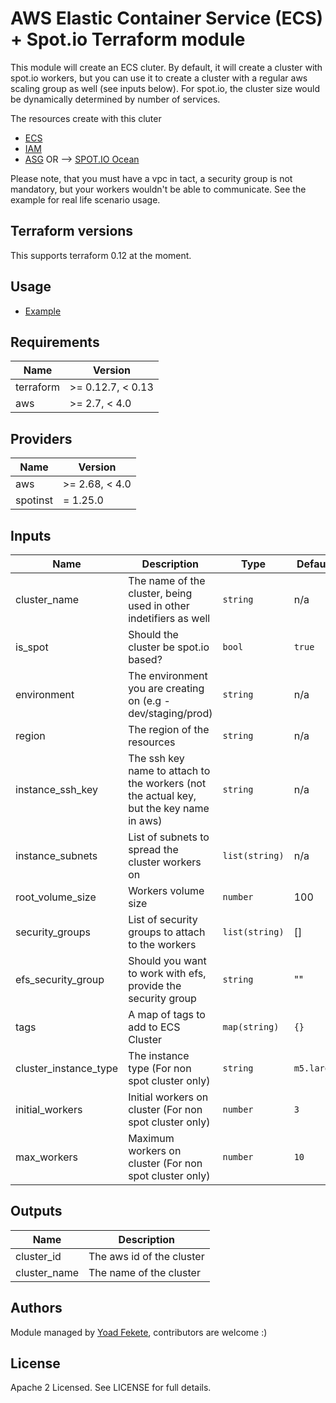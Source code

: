 # AWS Elastic Container Service (ECS) + Spot.io Terraform module

This module will create an ECS cluter. By default, it will create a cluster with spot.io workers,
but you can use it to create a cluster with a regular aws scaling group as well (see inputs below).
For spot.io, the cluster size would be dynamically determined by number of services.


The resources create with this cluter
* [ECS](https://www.terraform.io/docs/providers/aws/r/ecs_cluster.html)
* [IAM](https://www.terraform.io/docs/providers/aws/r/iam_instance_profile.html)
* [ASG](https://docs.aws.amazon.com/autoscaling/ec2/userguide/AutoScalingGroup.html) OR --> [SPOT.IO Ocean](https://help.spot.io/ocean/ocean-overview-ecs/)


Please note, that you must have a vpc in tact, a security group is not mandatory, but your workers wouldn't be able to communicate. See the example for real life scenario usage.

## Terraform versions

This supports terraform 0.12 at the moment.

## Usage

* [Example](example)

## Requirements

| Name | Version |
|------|---------|
| terraform | >= 0.12.7, < 0.13 |
| aws | >= 2.7, < 4.0 |

## Providers

| Name | Version |
|------|---------|
| aws | >= 2.68, < 4.0 |
| spotinst | = 1.25.0 |

## Inputs

| Name | Description | Type | Default | Required |
|------|-------------|------|---------|:--------:|
| cluster\_name | The name of the cluster, being used in other indetifiers as well | `string` | n/a | yes |
| is_spot | Should the cluster be spot.io based? | `bool` | `true` | yes |
| environment | The environment you are creating on (e.g - dev/staging/prod) | `string` | n/a | yes |
| region | The region of the resources | `string` | n/a | yes |
| instance_ssh_key | The ssh key name to attach to the workers (not the actual key, but the key name in aws) | `string` | n/a | yes |
| instance_subnets | List of subnets to spread the cluster workers on | `list(string)` | n/a | yes |
| root_volume_size | Workers volume size | `number` | 100 | yes |
| security_groups | List of security groups to attach to the workers | `list(string)` | [] | no |
| efs_security_group | Should you want to work with efs, provide the security group | `string` | "" | no |
| tags | A map of tags to add to ECS Cluster | `map(string)` | `{}` | no |
| cluster_instance_type | The instance type (For non spot cluster only) | `string` | `m5.large` | yes |
| initial_workers | Initial workers on cluster (For non spot cluster only) | `number` | `3` | yes |
| max_workers | Maximum workers on cluster (For non spot cluster only) | `number` | `10` | yes |

## Outputs

| Name | Description |
|------|-------------|
| cluster\_id | The aws id of the cluster |
| cluster\_name |  The name of the cluster |


## Authors

Module managed by [Yoad Fekete](https://github.com/yoadfe), contributors are welcome :)

## License

Apache 2 Licensed. See LICENSE for full details.
